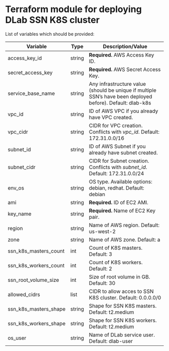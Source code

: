 # Terraform module for deploying DLab SSN K8S cluster

List of variables which should be provided:

| Variable                 | Type   | Description/Value                                                                                         |
|--------------------------|--------|-----------------------------------------------------------------------------------------------------------|
| access\_key\_id          | string | **Required.** AWS Access Key ID.                                                                          |
| secret\_access\_key      | string | **Required.** AWS Secret Access Key.                                                                      |
| service\_base\_name      | string | Any infrastructure value (should be unique if multiple SSN’s have been deployed before). Default: dlab-k8s|
| vpc\_id                  | string | ID of AWS VPC if you already have VPC created.                                                            | 
| vpc\_cidr                | string | CIDR for VPC creation. Conflicts with _vpc\_id_. Default: 172.31.0.0/16                                   |
| subnet\_id               | string | ID of AWS Subnet if you already have subnet created.                                                      |
| subnet\_cidr             | string | CIDR for Subnet creation. Conflicts with _subnet\_id_. Default: 172.31.0.0/24                             |
| env\_os                  | string | OS type. Available options: debian, redhat. Default: debian                                               |
| ami                      | string | **Required.** ID of EC2 AMI.                                                                              |
| key\_name                | string | **Required.** Name of EC2 Key pair.                                                                       |
| region                   | string | Name of AWS region. Default: us-west-2                                                                    |
| zone                     | string | Name of AWS zone. Default: a                                                                              |
| ssn\_k8s\_masters\_count | int    | Count of K8S masters. Default: 3                                                                          |
| ssn\_k8s\_workers\_count | int    | Count of K8S workers. Default: 2                                                                          |
| ssn\_root\_volume\_size  | int    | Size of root volume in GB. Default: 30                                                                    |
| allowed\_cidrs           | list   | CIDR to allow acces to SSN K8S cluster. Default: 0.0.0.0/0                                                |
| ssn\_k8s\_masters\_shape | string | Shape for SSN K8S masters. Default: t2.medium                                                             |
| ssn\_k8s\_workers\_shape | string | Shape for SSN K8S workers. Default: t2.medium                                                             |
| os\_user                 | string | Name of DLab service user. Default: dlab-user                                                             |